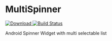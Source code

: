 # MultiSpinner
[![Download](https://api.bintray.com/packages/thomashaertel/maven/MultiSpinner/images/download.svg) ](https://bintray.com/thomashaertel/maven/MultiSpinner/_latestVersion)
[![Build Status](https://travis-ci.org/thomashaertel/MultiSpinner.svg?branch=master)](https://travis-ci.org/thomashaertel/MultiSpinner)

Android Spinner Widget with multi selectable list
